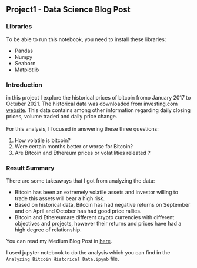 ## Project1 - Data Science Blog Post


### Libraries
To be able to run this notebook, you need to install these libraries:
- Pandas
- Numpy
- Seaborn
- Matplotlib

### Introduction
in this project I explore the historical prices of bitcoin fromo January 2017 to Octuber 2021. The historical data was downloaded from investing.com [website](https://www.investing.com/indices/investing.com-btc-usd). This data contains among other information regarding daily closing prices, volume traded and daily price change.
<br>
<br>
For this analysis, I focused in answering these three questions:
1. How volatile is bitcoin?
2. Were certain months better or worse for Bitcoin?
3. Are Bitcoin and Ethereum prices or volatilities releated ?

### Result Summary
There are some takeaways that I got from analyzing the data:
* Bitcoin has been an extremely volatile assets and investor willing to trade this assets will bear a high risk. 
* Based on historical data, Bitcoin has had negative returns on September and on April and October has had good price rallies.
* Bitcoin and Ethereumare different crypto currencies with different objectives and projects, however their returns and prices have had a high degree of relationship.

You can read my Medium Blog Post in [here](https://medium.com/@juanchoju/analyzing-bitcoin-historical-data-9acde97bd47a).

I used jupyter notebook to do the analysis which you can find in the `Analyzing Bitcoin Historical Data.ipynb` file.



```python

```
